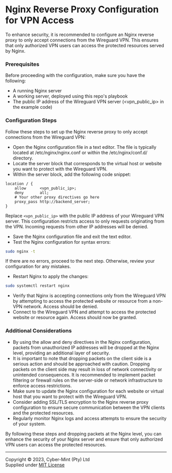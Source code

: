 # Nginx Reverse Proxy Configuration for VPN Access

To enhance security, it is recommended to configure an Nginx reverse proxy to only accept connections
from the Wireguard VPN. This ensures that only authorized VPN users can access the protected resources
served by Nginx.

### Prerequisites

Before proceeding with the configuration, make sure you have the following:

- A running Nginx server
- A working server, deployed using this repo's playbook
- The public IP address of the Wireguard VPN server (<vpn_public_ip> in the example code)

### Configuration Steps

Follow these steps to set up the Nginx reverse proxy to only accept connections from the Wireguard VPN:

- Open the Nginx configuration file in a text editor. The file is typically located at /etc/nginx/nginx.conf or within
  the /etc/nginx/conf.d/ directory.
- Locate the server block that corresponds to the virtual host or website you want to protect with the Wireguard VPN.
- Within the server block, add the following code snippet:

```nginx
location / {
    allow      <vpn_public_ip>;
    deny       all;
    # Your other proxy directives go here
    proxy_pass http://backend_server;
}
```

Replace `<vpn_public_ip>` with the public IP address of your Wireguard VPN server. This configuration restricts access
to
only requests originating from the VPN. Incoming requests from other IP addresses will be denied.

- Save the Nginx configuration file and exit the text editor.
- Test the Nginx configuration for syntax errors:

```bash
sudo nginx -t
```

If there are no errors, proceed to the next step. Otherwise, review your configuration for any mistakes.
- Restart Nginx to apply the changes:
```bash
sudo systemctl restart nginx
```
- Verify that Nginx is accepting connections only from the Wireguard VPN by attempting to access the protected website or resource from a non-VPN network. Access should be denied.
- Connect to the Wireguard VPN and attempt to access the protected website or resource again. Access should now be granted.

### Additional Considerations
- By using the allow and deny directives in the Nginx configuration, packets from unauthorized IP addresses will be dropped at the Nginx level, providing an additional layer of security.
- It is important to note that dropping packets on the client side is a serious action and should be approached with caution. Dropping packets on the client side may result in loss of network connectivity or unintended consequences. It is recommended to implement packet filtering or firewall rules on the server-side or network infrastructure to enforce access restrictions.
- Make sure to update the Nginx configuration for each website or virtual host that you want to protect with the Wireguard VPN.
- Consider adding SSL/TLS encryption to the Nginx reverse proxy configuration to ensure secure communication between the VPN clients and the protected resources.
- Regularly monitor Nginx logs and access attempts to ensure the security of your system.

By following these steps and dropping packets at the Nginx level, you can enhance the security of your Nginx server and
ensure that only authorized VPN users can access the protected resources.

---
Copyright &copy; 2023, Cyber-Mint (Pty) Ltd<br>
Supplied under [MIT License](../LICENSE)
